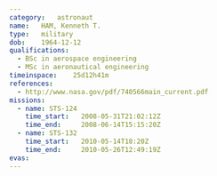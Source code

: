 ```yaml
---
category:	astronaut
name:	HAM, Kenneth T.
type:	military
dob:	1964-12-12
qualifications:
  - BSc in aerospace engineering
  - MSc in aeronautical engineering
timeinspace:	25d12h41m
references:
  - http://www.nasa.gov/pdf/740566main_current.pdf
missions:
  - name: STS-124
    time_start:   2008-05-31T21:02:12Z
    time_end:     2008-06-14T15:15:20Z
  - name: STS-132
    time_start:   2010-05-14T18:20Z
    time_end:     2010-05-26T12:49:19Z
evas:
---
```

